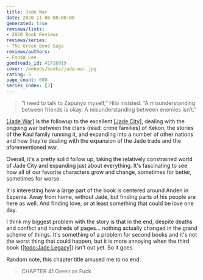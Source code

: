 ```yaml
---
title: Jade War
date: 2020-11-06 00:00:00
generated: true
reviews/lists:
- 2020 Book Reviews
reviews/series:
- The Green Bone Saga
reviews/authors:
- Fonda Lee
goodreads_id: 41716919
cover: /embeds/books/jade-war.jpg
rating: 5
page_count: 608
series_index: [2]
---
```

> “I need to talk to Zapunyo myself,” Hilo insisted. “A misunderstanding
> between friends is okay. A misunderstanding between enemies isn’t.”

[[Jade War]]() is the followup to the excellent [[Jade City]](), dealing with the ongoing war between the clans (read: crime families) of Kekon, the stories of the Kaul family running it, and expanding into a number of other nations and how they're dealing with the expansion of the Jade trade and the aforementioned war.  

<!--more-->

Overall, it's a pretty solid follow up, taking the relatively constrained world of Jade City and expanding just about everything. It's fascinating to see how all of our favorite characters grow and change, sometimes for better, sometimes for worse.  

It is interesting how a large part of the book is centered around Anden in Espenia. Away from home, without Jade, but finding parts of his people are here as well. And finding love, or at least something that could be love one day.  

I think my biggest problem with the story is that in the end, despite deaths and conflict and hundreds of pages... nothing actually changed in the grand scheme of things. It's something of a problem for second books and it's not the worst thing that could happen, but it is more annoying when the third book ([[todo:Jade Legacy]]()) isn't out yet. So it goes.  

Random note, this chapter title amused me to no end:  

> CHAPTER 41 Green as Fuck